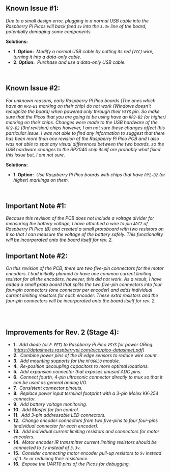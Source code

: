 ## Known Issue #1:
*Due to a small design error, plugging in a normal USB cable into the Raspberry Pi Picos will back feed `5v` into the `3.3v` line of the board, potentially damaging some components.*

**Solutions:**<br>
 - **1. Option:**&nbsp; *Modify a normal USB cable by cutting its red (`VCC`) wire, turning it into a data-only cable.*
 - **2. Option:**&nbsp; *Purchase and use a data-only USB cable.*

<br>

## Known Issue #2:
*For unknown reasons, early Raspberry Pi Pico boards (The ones which have an `RP2-B1` marking on their chip) do not work (Windows doesn't recognize the board) when powered only through their `VSYS` pin. So make sure that the Picos that you are going to be using have an `RP2-B2` (or higher) marking on their chips. Changes were made to the USB hardware of the `RP2-B2` (3rd revision) chips however, I am not sure these changes affect this particular issue. I was not able to find any information to suggest that there has been more than one revision of the Raspberry Pi Pico PCB and I also was not able to spot any visual differences between the two boards, so the USB hardware changes to the RP2040 chip itself are probably what fixed this issue but, I am not sure.*

**Solutions:**<br>
 - **1. Option:**&nbsp; *Use Raspberry Pi Pico boards with chips that have `RP2-B2` (or higher) markings on them.*

<br>

## Important Note #1:
*Because this revision of the PCB does not include a voltage divider for measuring the battery voltage, I have attached a wire to pin `ADC2` of Raspberry Pi Pico (B) and created a small protoboard with two resistors on it so that I can measure the voltage of the battery safely. This functionality will be incorporated onto the board itself for rev. 2.*

## Important Note #2:
*On this revision of the PCB, there are two five-pin connectors for the motor encoders. I had initially planned to have one common current limiting resistor for all the encoders, however, this did not work. As a result, I have added a small proto board that splits the two five-pin connectors into four four-pin connectors (one connector per encoder) and adds individual current limiting resistors for each encoder. These extra resistors and the four-pin connectors will be incorporated onto the board itself for rev. 2.*

<br>
<br>

## Improvements for Rev. 2 (Stage 4):
 - **1.**&nbsp; *Add diode (or `P-FET`) to Raspberry Pi Pico `VSYS` for power ORing. (https://datasheets.raspberrypi.com/pico/pico-datasheet.pdf)*
 - **2.**&nbsp; *Combine power pins of the IR edge sensors to reduce wire count.*
 - **3.**&nbsp; *Add mounting supports for the `MPU6050` module.*
 - **4.**&nbsp; *Re-position decoupling capacitors to more optimal locations.*
 - **5.**&nbsp; *Add expansion connector that exposes unused ADC pins.*
 - **6.**&nbsp; *Connect fourth, 4-pin ultrasonic connector directly to mux so that it can be used as general analog I/O.*
 - **7.**&nbsp; *Consistent connector pinouts.*
 - **8.**&nbsp; *Replace power input terminal footprint with a 3-pin Molex KK-254 connector.*
 - **9.**&nbsp; *Add battery voltage monitoring.*
 - **10.**&nbsp; *Add Mosfet for fan control.*
 - **11.**&nbsp; *Add 3-pin addressable LED connectors.*
 - **12.**&nbsp; *Change encoder connectors from two five-pins to four four-pins (individual connector for each encoder).*
 - **13.**&nbsp; *Add individual current limiting resistors and connectors for motor encoders.*
 - **14.**&nbsp; *Motor encoder IR transmitter current limiting resistors should be connected to `5v` instead of `3.3v`.*
 - **15.**&nbsp; *Consider connecting motor encoder pull-up resistors to `5v` instead of `3.3v` or reducing their resistance.*
 - **16.**&nbsp; *Expose the UART0 pins of the Picos for debugging.*
